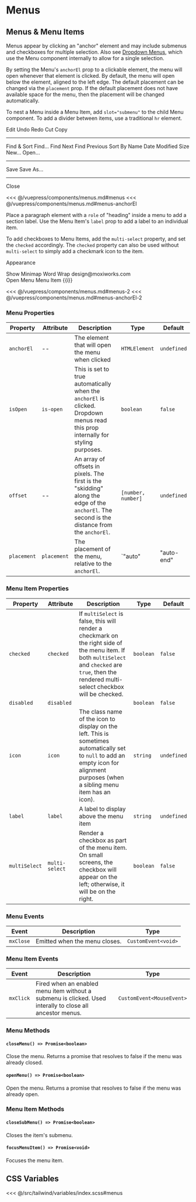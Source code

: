 # Menus

## Menus & Menu Items

Menus appear by clicking an "anchor" element and may include submenus and checkboxes for multiple selection. Also see [Dropdown Menus](/components/dropdowns.html#dropdown-menus), which use the Menu component internally to allow for a single selection.

By setting the Menu's `anchorEl` prop to a clickable element, the menu will open whenever that element is clicked. By default, the menu will open below the element, aligned to the left edge. The default placement can be changed via the `placement` prop. If the default placement does not have available space for the menu, then the placement will be changed automatically.

To nest a Menu inside a Menu Item, add `slot="submenu"` to the child Menu component. To add a divider between items, use a traditional `hr` element.

<!-- #region menus -->
<section class="mds">
  <div class="mt-20">
    <div class="flex items-center mt-20 space-x-20">
      <div>
        <mx-button ref="editButton" btn-type="action" dropdown>Edit</mx-button>
        <mx-menu ref="editMenu">
          <mx-menu-item @click="clickHandler">Undo</mx-menu-item>
          <mx-menu-item @click="clickHandler" disabled>Redo</mx-menu-item>
          <mx-menu-item @click="clickHandler">Cut</mx-menu-item>
          <mx-menu-item @click="clickHandler">Copy</mx-menu-item>
          <hr>
          <mx-menu-item>
            Find &amp; Sort
            <mx-menu slot="submenu">
              <mx-menu-item @click="clickHandler">Find&hellip;</mx-menu-item>
              <mx-menu-item @click="clickHandler">Find Next</mx-menu-item>
              <mx-menu-item @click="clickHandler">Find Previous</mx-menu-item>
              <mx-menu-item>
                Sort By
                <mx-menu slot="submenu">
                  <mx-menu-item @click="clickHandler">Name</mx-menu-item>
                  <mx-menu-item checked @click="clickHandler">Date Modified</mx-menu-item>
                  <mx-menu-item @click="clickHandler">Size</mx-menu-item>
                </mx-menu>
              </mx-menu-item>
            </mx-menu>
          </mx-menu-item>
        </mx-menu>
      </div>
      <div>
        <mx-icon-button ref="actionButton" chevron-down />
        <mx-menu ref="actionMenu">
          <mx-menu-item icon="ph-file" @click="clickHandler">New&hellip;</mx-menu-item>
          <mx-menu-item icon="ph-folder-open" @click="clickHandler">Open&hellip;</mx-menu-item>
          <hr>
          <mx-menu-item icon="ph-floppy-disk" @click="clickHandler">Save</mx-menu-item>
          <mx-menu-item @click="clickHandler">Save As&hellip;</mx-menu-item>
          <hr>
          <mx-menu-item @click="clickHandler">Close</mx-menu-item>
        </mx-menu>
      </div>
    </div>
  </div>
</section>
<!-- #endregion menus -->

<<< @/vuepress/components/menus.md#menus
<<< @/vuepress/components/menus.md#menus-anchorEl

Place a paragraph element with a `role` of "heading" inside a menu to add a section label. Use the Menu Item's `label` prop to add a label to an individual item.

To add checkboxes to Menu Items, add the `multi-select` property, and set the `checked` accordingly. The `checked` property can also be used without `multi-select` to simply add a checkmark icon to the item.

<!-- #region menus-2 -->
<section class="mds">
  <div class="mt-20">
    <div class="flex items-center mt-20 space-x-20">
      <div>
        <mx-icon-button ref="dotsButton" icon="ph-dots-three-outline" />
        <mx-menu ref="dotsMenu">
          <p role="heading">Appearance</p>
          <mx-menu-item multi-select checked @click="clickHandler">Show Minimap</mx-menu-item>
          <mx-menu-item multi-select @click="clickHandler">Word Wrap</mx-menu-item>
          <mx-menu-item @click="clickHandler" label="Email">design@moxiworks.com</mx-menu-item>
        </mx-menu>
      </div>
      <div>
        <mx-button ref="menuButton">Open Menu</mx-button>
        <mx-menu ref="scrollingMenu">
          <mx-menu-item v-for="i in 12" :key="i" checked>Menu Item {{i}}</mx-menu-item>
        </mx-menu>
      </div>
    </div>
  </div>
</section>
<!-- #endregion menus-2 -->

<<< @/vuepress/components/menus.md#menus-2
<<< @/vuepress/components/menus.md#menus-anchorEl-2

### Menu Properties

| Property    | Attribute   | Description                                                                                                                                  | Type                                                                                                                                                                                           | Default          |
| ----------- | ----------- | -------------------------------------------------------------------------------------------------------------------------------------------- | ---------------------------------------------------------------------------------------------------------------------------------------------------------------------------------------------- | ---------------- |
| `anchorEl`  | --          | The element that will open the menu when clicked                                                                                             | `HTMLElement`                                                                                                                                                                                  | `undefined`      |
| `isOpen`    | `is-open`   | This is set to true automatically when the `anchorEl` is clicked. Dropdown menus read this prop internally for styling purposes.             | `boolean`                                                                                                                                                                                      | `false`          |
| `offset`    | --          | An array of offsets in pixels. The first is the "skidding" along the edge of the `anchorEl`. The second is the distance from the `anchorEl`. | `[number, number]`                                                                                                                                                                             | `undefined`      |
| `placement` | `placement` | The placement of the menu, relative to the `anchorEl`.                                                                                       | `"auto" | "auto-end" | "auto-start" | "bottom" | "bottom-end" | "bottom-start" | "left" | "left-end" | "left-start" | "right" | "right-end" | "right-start" | "top" | "top-end" | "top-start"` | `'bottom-start'` |

### Menu Item Properties

| Property      | Attribute      | Description                                                                                                                                                                                          | Type      | Default     |
| ------------- | -------------- | ---------------------------------------------------------------------------------------------------------------------------------------------------------------------------------------------------- | --------- | ----------- |
| `checked`     | `checked`      | If `multiSelect` is false, this will render a checkmark on the right side of the menu item. If both `multiSelect` and `checked` are `true`, then the rendered multi-select checkbox will be checked. | `boolean` | `false`     |
| `disabled`    | `disabled`     |                                                                                                                                                                                                      | `boolean` | `false`     |
| `icon`        | `icon`         | The class name of the icon to display on the left. This is sometimes automatically set to `null` to add an empty icon for alignment purposes (when a sibling menu item has an icon).                 | `string`  | `undefined` |
| `label`       | `label`        | A label to display above the menu item                                                                                                                                                               | `string`  | `undefined` |
| `multiSelect` | `multi-select` | Render a checkbox as part of the menu item. On small screens, the checkbox will appear on the left; otherwise, it will be on the right.                                                              | `boolean` | `false`     |

### Menu Events

| Event     | Description                   | Type                |
| --------- | ----------------------------- | ------------------- |
| `mxClose` | Emitted when the menu closes. | `CustomEvent<void>` |

### Menu Item Events

| Event     | Description                                                                                               | Type                      |
| --------- | --------------------------------------------------------------------------------------------------------- | ------------------------- |
| `mxClick` | Fired when an enabled menu item without a submenu is clicked. Used interally to close all ancestor menus. | `CustomEvent<MouseEvent>` |

### Menu Methods

#### `closeMenu() => Promise<boolean>`

Close the menu. Returns a promise that resolves to false if the menu was already closed.

#### `openMenu() => Promise<boolean>`

Open the menu. Returns a promise that resolves to false if the menu was already open.

### Menu Item Methods

#### `closeSubMenu() => Promise<boolean>`

Closes the item's submenu.

#### `focusMenuItem() => Promise<void>`

Focuses the menu item.

## CSS Variables

<<< @/src/tailwind/variables/index.scss#menus

<script>
export default {
  mounted() {
    // #region menus-anchorEl
    // For JSX-based frameworks, you may be able to set the anchorEl within the template.
    // Otherwise, assign the anchorEl property in your script.

    this.$refs.editMenu.anchorEl = this.$refs.editButton
    this.$refs.actionMenu.anchorEl = this.$refs.actionButton
  // #endregion menus-anchorEl
  // #region menus-anchorEl-2
    this.$refs.dotsMenu.anchorEl = this.$refs.dotsButton
    this.$refs.scrollingMenu.anchorEl = this.$refs.menuButton
  // #endregion menus-anchorEl-2
  },
  methods: {
    clickHandler() {
      console.log('Menu item clicked!')
    }
  }
}
</script>
